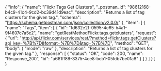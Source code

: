 {
  "info": {
    "name": "Flickr Tags Get Clusters",
    "_postman_id": "98612168-b4c9-41c4-9cd2-bc39d41d9eac",
    "description": "Returns a list of tag clusters for the given tag.",
    "schema": "https://schema.getpostman.com/json/collection/v2.0.0/"
  },
  "item": [
    {
      "name": "Tags",
      "item": [
        {
          "id": "fd632e2f-0595-4c65-b4a1-9f4607c7a5c2",
          "name": "getRestMethodFlickr.tags.getclusters",
          "request": {
            "url": "http://api.flickr.com/services/rest/?method=flickr.tags.getClusters?api_key=%7B%7D&format=%7B%7D&tag=%7B%7D",
            "method": "GET",
            "body": {
              "mode": "raw"
            },
            "description": "Returns a list of tag clusters for the given tag."
          },
          "response": [
            {
              "status": "OK",
              "code": 200,
              "name": "Response_200",
              "id": "a681ff88-3375-4ce8-bcb1-05fdb7be01a8"
            }
          ]
        }
      ]
    }
  ]
}
